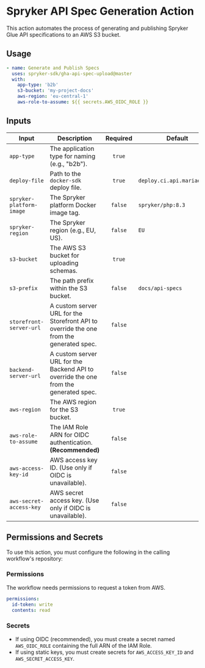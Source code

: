 # Spryker API Spec Generation Action

This action automates the process of generating and publishing Spryker Glue API specifications to an AWS S3 bucket.

## Usage

```yaml
- name: Generate and Publish Specs
  uses: spryker-sdk/gha-api-spec-upload@master
  with:
    app-type: 'b2b'
    s3-bucket: 'my-project-docs'
    aws-region: 'eu-central-1'
    aws-role-to-assume: ${{ secrets.AWS_OIDC_ROLE }}
```

## Inputs

| Input                     | Description                                                               | Required | Default                           |
| ------------------------- | ------------------------------------------------------------------------- | :------: | --------------------------------- |
| `app-type`                | The application type for naming (e.g., "b2b").                            |  `true`  |                                   |
| `deploy-file`             | Path to the `docker-sdk` deploy file.                                     |  `true`  | `deploy.ci.api.mariadb.yml`       |
| `spryker-platform-image`  | The Spryker platform Docker image tag.                                    | `false`  | `spryker/php:8.3`                 |
| `spryker-region`          | The Spryker region (e.g., EU, US).                                        | `false`  | `EU`                              |
| `s3-bucket`               | The AWS S3 bucket for uploading schemas.                                  |  `true`  |                                   |
| `s3-prefix`               | The path prefix within the S3 bucket.                                     | `false`  | `docs/api-specs`                  |
| `storefront-server-url`   | A custom server URL for the Storefront API to override the one from the generated spec. | `false`  |  |
| `backend-server-url`      | A custom server URL for the Backend API to override the one from the generated spec. | `false`  | |
| `aws-region`              | The AWS region for the S3 bucket.                                         |  `true`  |                                   |
| `aws-role-to-assume`      | The IAM Role ARN for OIDC authentication. **(Recommended)** | `false`  |                                   |
| `aws-access-key-id`       | AWS access key ID. (Use only if OIDC is unavailable).                     | `false`  |                                   |
| `aws-secret-access-key`   | AWS secret access key. (Use only if OIDC is unavailable).                 | `false`  |                                   |

## Permissions and Secrets

To use this action, you must configure the following in the calling workflow's repository:

### Permissions

The workflow needs permissions to request a token from AWS.

```yaml
permissions:
  id-token: write
  contents: read
```

### Secrets

-   If using OIDC (recommended), you must create a secret named `AWS_OIDC_ROLE` containing the full ARN of the IAM Role.
-   If using static keys, you must create secrets for `AWS_ACCESS_KEY_ID` and `AWS_SECRET_ACCESS_KEY`.
